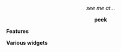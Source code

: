 <p align="center"><i>see me at...</i></p>

<p align="center"><b>peek</b></p>

<p align="left"><b>Features</b></p>

<p align="left"><b>Various widgets</b></p>